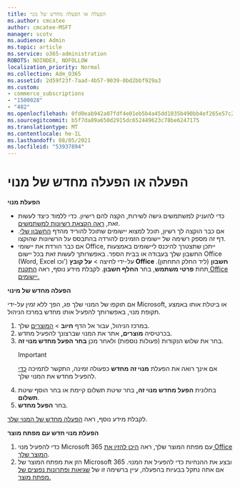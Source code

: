 ```yaml
---
title: הפעלה או הפעלה מחדש של מנוי
ms.author: cmcatee
author: cmcatee-MSFT
manager: scotv
ms.audience: Admin
ms.topic: article
ms.service: o365-administration
ROBOTS: NOINDEX, NOFOLLOW
localization_priority: Normal
ms.collection: Adm_O365
ms.assetid: 2d59f23f-7aad-4b57-9039-0bd2bbf929a3
ms.custom:
- commerce_subscriptions
- "1500028"
- "482"
ms.openlocfilehash: 0fd0eab942a07fdf4e01eb5b4a45dd1035b490bb4ef265e57c28701e93eb3c11
ms.sourcegitcommit: b5f7da89a650d2915dc652449623c78be6247175
ms.translationtype: MT
ms.contentlocale: he-IL
ms.lasthandoff: 08/05/2021
ms.locfileid: "53937894"
---
```

# <a name="activate-or-reactivate-a-subscription"></a>הפעלה או הפעלה מחדש של מנוי

**הפעלת מנוי**

- כדי להעניק למשתמשים גישה לשירות, הקצה להם רישיון. כדי ללמוד כיצד לעשות זאת, [ראה הקצאת רשיונות למשתמשים](/microsoft-365/admin/manage/assign-licenses-to-users).
- אם כבר הוקצה לך רשיון, תוכל למצוא יישומים שתוכל להוריד מהדף [החשבון שלי](https://portal.office.com/account/#installs). דף זה מספק רשימה של יישומים הזמינים להורדה בהתבסס על הרשיונות שהוקצו.
- אם כבר הורדת את יישומי Office, ייתכן שתצטרך להיכנס ליישומים באמצעות החשבון שלך בעבודה או בבית הספר. באפשרותך לעשות זאת בכל יישום Office (Word, Excel וכו') על-ידי לחיצה  >  **על קובץ Office חשבון** (ליד החלק התחתון). תחת **פרטי משתמש**, בחר **החלף חשבון**. לקבלת מידע נוסף, ראה [התקנת Office יישומים.](/microsoft-365/admin/setup/install-applications)

**הפעלה מחדש של מינוי**

אם תוקפו של המנוי שלך פג, הפך ללא זמין על-ידי Microsoft, או ביטלת אותו באמצע תקופת מנוי, באפשרותך להפעיל אותו מחדש במרכז הניהול.
  
1. במרכז הניהול, עבור אל הדף **חיוב**  >  [המוצרים](https://go.microsoft.com/fwlink/p/?linkid=842054) שלך.
2. בכרטיסיה **מוצרים,** אתר את המנוי שברצונך להפעיל מחדש.
3. בחר את שלוש הנקודות (פעולות נוספות) ולאחר מכן **בחר הפעל מחדש מנוי זה**.
    > [!IMPORTANT]
    > אם אינך רואה את הפעלת **מנוי זה מחדש** כפעולה זמינה, התקשר לתמיכה [כדי](https://go.microsoft.com/fwlink/p/?linkid=518322) להפעיל מחדש את המנוי שלך.
4. בחלונית **הפעל מחדש מנוי זה,** בחר שיטת תשלום קיימת או בחר הוסף שיטת **תשלום**.
5. בחר **הפעל מחדש**.

לקבלת מידע נוסף, ראה [הפעלה מחדש של המנוי שלך](/microsoft-365/commerce/subscriptions/reactivate-your-subscription).

**הפעלת מנוי חדש עם מפתח מוצר**

1. כדי להפעיל מנוי Microsoft 365 עם מפתח המוצר שלך, ראה [היכן להזין את Office המוצר שלך](https://support.office.com/article/where-to-enter-your-office-product-key-0a82e5ae-739e-4b92-a6f4-2ec780c185db).
2. הזן את מפתח המוצר של Microsoft 365 ובצע את ההנחיות כדי להפעיל את המנוי. אם אתה נתקל בבעיות בהפעלה, עיין ברשימה זו של [שגיאות ופתרונות נפוצים של מפתח מוצר.](/microsoft-365/commerce/product-key-errors-and-solutions)